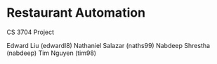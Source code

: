 # Restaurant Automation
 CS 3704 Project
 
Edward Liu (edwardl8)
Nathaniel Salazar (naths99)
Nabdeep Shrestha (nabdeep)
Tim Nguyen (tim98)
